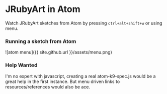 # JRubyArt in Atom

Watch JRubyArt sketches from Atom by pressing `ctrl+alt+shift+w` or using menu.

### Running a sketch from Atom

![atom menu]({{ site.github.url }}/assets/menu.png)

### Help Wanted

I'm no expert with javascript, creating a real atom-k9-spec.js would be a great help in the first instance. But menu driven links to resources/references would also be ace.
